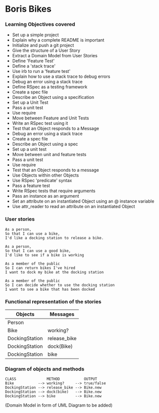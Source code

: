 # Boris Bikes

### Learning Objectives covered
- Set up a simple project
- Explain why a complete README is important
- Initialize and push a git project
- Give the structure of a User Story
- Extract a Domain Model from User Stories
- Define 'Feature Test'
- Define a 'stack trace'
- Use irb to run a 'feature test'
- Explain how to use a stack trace to debug errors
- Debug an error using a stack trace
- Define RSpec as a testing framework
- Create a spec file
- Describe an Object using a specification
- Set up a Unit Test
- Pass a unit test
- Use require
- Move between Feature and Unit Tests
- Write an RSpec test using it
- Test that an Object responds to a Message
- Debug an error using a stack trace
- Create a spec file
- Describe an Object using a spec
- Set up a unit test
- Move between unit and feature tests
- Pass a unit test
- Use require
- Test that an Object responds to a message
- Use Objects within other Objects
- Use RSpec 'predicate' syntax
- Pass a feature test
- Write RSpec tests that require arguments
- Pass an instance as an argument
- Set an attribute on an instantiated Object using an @ instance variable
- Use attr_reader to read an attribute on an instantiated Object



### User stories
```
As a person,
So that I can use a bike,
I'd like a docking station to release a bike.
```
```
As a person,
So that I can use a good bike,
I'd like to see if a bike is working
```
```
As a member of the public
So I can return bikes I've hired
I want to dock my bike at the docking station
```
```
As a member of the public
So I can decide whether to use the docking station
I want to see a bike that has been docked
```
### Functional representation of the stories

Objects  | Messages
------------- | -------------
Person  |
Bike  | working?
DockingStation  | release_bike
DockingStation  | dock(Bike)
DockingStation  | bike

### Diagram of objects and methods
```
CLASS              METHOD           OUTPUT  
Bike           --> working?     --> true/false
DockingStation --> release_bike --> Bike.new
DockingStation --> dock(bike)   --> Bike.new
DockingStation --> bike         --> Bike.new
```
(Domain Model in form of UML Diagram to be added)
